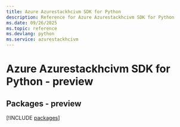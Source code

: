```yaml
---
title: Azure Azurestackhcivm SDK for Python
description: Reference for Azure Azurestackhcivm SDK for Python
ms.date: 09/26/2025
ms.topic: reference
ms.devlang: python
ms.service: azurestackhcivm
---
```

# Azure Azurestackhcivm SDK for Python - preview
## Packages - preview
[!INCLUDE [packages](azurestackhcivm-index.md)]